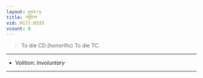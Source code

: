 ```yaml
---
layout: entry
title: འགྲོངས་
vid: Hill:0333
vcount: 0
---
```

> To die CD\.(honorific) To die TC\.

---
* Volition: _Involuntary_

---

